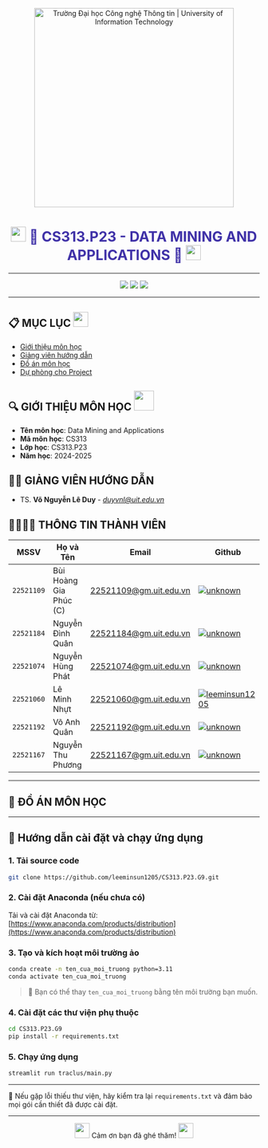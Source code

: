 <!-- Banner -->
<p align="center">
  <a href="https://www.uit.edu.vn/" title="Trường Đại học Công nghệ Thông tin" style="border: none;">
    <img src="https://i.imgur.com/WmMnSRt.png" alt="Trường Đại học Công nghệ Thông tin | University of Information Technology" width="400">
  </a>
</p>

<!-- Thêm hiệu ứng chuyển động dạng GIF -->
<h1 align="center" style="color: #4032A8;"><img src="https://media.giphy.com/media/hvRJCLFzcasrR4ia7z/giphy.gif" width="30"/> <b>📘 CS313.P23 - DATA MINING AND APPLICATIONS 📘</b> <img src="https://media.giphy.com/media/hvRJCLFzcasrR4ia7z/giphy.gif" width="30"/></h1>

<hr>

<!-- Badge -->
<p align="center">
  <img src="https://img.shields.io/badge/Data%20Mining-CS313-blueviolet?style=for-the-badge">
  <img src="https://img.shields.io/badge/UIT-2024--2025-lightblue?style=for-the-badge">
  <img src="https://img.shields.io/badge/Group%209-green?style=for-the-badge">
</p>

<hr>

<!-- Mục lục với ảnh động -->
## 📋 MỤC LỤC <img src="https://media.giphy.com/media/Yl5aO3gdVfsQ0/giphy.gif" width="30"/>
- [Giới thiệu môn học](#gioithieumonhoc)
- [Giảng viên hướng dẫn](#giangvien)
- [Đồ án môn học](#doan)
- [Dự phòng cho Project](#duphong)

<!-- Giới thiệu môn học -->
## 🔍 GIỚI THIỆU MÔN HỌC <img src="https://media.giphy.com/media/3ohs4bsU38EF8DFMnu/giphy.gif" width="40"/>
<a name ='gioithieumonhoc'></a>

- **Tên môn học**: Data Mining and Applications
- **Mã môn học**: CS313
- **Lớp học**: CS313.P23
- **Năm học**: 2024-2025

<!-- Giảng viên -->
## 🧑‍🏫 GIẢNG VIÊN HƯỚNG DẪN
<a name="giangvien"></a>

- TS. **Võ Nguyễn Lê Duy** - *duyvnl@uit.edu.vn*

<!-- Thông tin thành viên với hiệu ứng hover -->
## 👨‍👩‍👧‍👦 THÔNG TIN THÀNH VIÊN

| MSSV       | Họ và Tên          | Email                   | Github                                                                                                                      |
| ---------- | ------------------ | ----------------------- | --------------------------------------------------------------------------------------------------------------------------- |
| `22521109` | Bùi Hoàng Gia Phúc (C) | 22521109@gm.uit.edu.vn   | [![unknown](https://img.shields.io/badge/unknown-%2324292f.svg?style=flat-square&logo=github)](https://github.com/unknown) |
| `22521184` | Nguyễn Đình Quân       | 22521184@gm.uit.edu.vn   | [![unknown](https://img.shields.io/badge/unknown-%2324292f.svg?style=flat-square&logo=github)](https://github.com/unknown) |
| `22521074` | Nguyễn Hùng Phát       | 22521074@gm.uit.edu.vn   | [![unknown](https://img.shields.io/badge/unknown-%2324292f.svg?style=flat-square&logo=github)](https://github.com/unknown) |
| `22521060` | Lê Minh Nhựt           | 22521060@gm.uit.edu.vn   | [![leeminsun1205](https://img.shields.io/badge/leeminsun1205-%2324292f.svg?style=flat-square&logo=github)](https://github.com/leeminsun1205) |
| `22521192` | Võ Anh Quân            | 22521192@gm.uit.edu.vn   | [![unknown](https://img.shields.io/badge/unknown-%2324292f.svg?style=flat-square&logo=github)](https://github.com/unknown) |
| `22521167` | Nguyễn Thu Phương      | 22521167@gm.uit.edu.vn   | [![unknown](https://img.shields.io/badge/unknown-%2324292f.svg?style=flat-square&logo=github)](https://github.com/unknown) |

<hr>

<!-- Đồ án môn học -->
## 🎯 ĐỒ ÁN MÔN HỌC
<a name="doan"></a>

---

## 🚀 Hướng dẫn cài đặt và chạy ứng dụng

### 1. Tải source code
```bash
git clone https://github.com/leeminsun1205/CS313.P23.G9.git
```

### 2. Cài đặt Anaconda (nếu chưa có)
Tải và cài đặt Anaconda từ: [https://www.anaconda.com/products/distribution](https://www.anaconda.com/products/distribution)

### 3. Tạo và kích hoạt môi trường ảo
```bash
conda create -n ten_cua_moi_truong python=3.11
conda activate ten_cua_moi_truong
```
> 🔁 Bạn có thể thay `ten_cua_moi_truong` bằng tên môi trường bạn muốn.

### 4. Cài đặt các thư viện phụ thuộc
```bash
cd CS313.P23.G9
pip install -r requirements.txt
```

### 5. Chạy ứng dụng
```bash
streamlit run traclus/main.py
```

---

📌 Nếu gặp lỗi thiếu thư viện, hãy kiểm tra lại `requirements.txt` và đảm bảo mọi gói cần thiết đã được cài đặt.


<hr>

<!-- Footer với GIF -->
<p align="center">
  <img src="https://media.giphy.com/media/3oEjHGrVGrqgFFknfO/giphy.gif" width="30"/> Cảm ơn bạn đã ghé thăm! <img src="https://media.giphy.com/media/3oEjHGrVGrqgFFknfO/giphy.gif" width="30"/>
</p>

